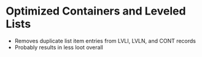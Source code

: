 # Optimized Containers and Leveled Lists

* Removes duplicate list item entries from LVLI, LVLN, and CONT records
* Probably results in less loot overall